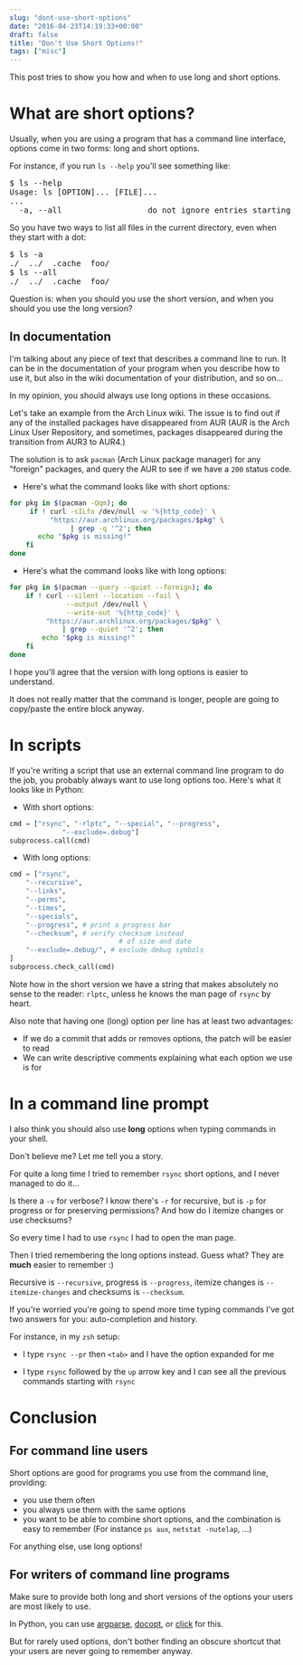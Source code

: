 ```yaml
---
slug: "dont-use-short-options"
date: "2016-04-23T14:19:33+00:00"
draft: false
title: "Don't Use Short Options!"
tags: ["misc"]
---
```


This post tries to show you how and when to use long and short options.

<!--more-->

# What are short options?

Usually, when you are using a program that has a command line interface,
options come in two forms: long and short options.

For instance, if you run `ls --help` you'll see something like:

<pre>
$ ls --help
Usage: ls [OPTION]... [FILE]...
...
  -a, --all                  do not ignore entries starting with .
</pre>

So you have two ways to list all files in the current directory, even when they
start with a dot:

<pre>
$ ls -a
./  ../  .cache  foo/
$ ls --all
./  ../  .cache  foo/
</pre>

Question is: when you should you use the short version, and when you should you
use the long version?

## In documentation

I'm talking about any piece of text that describes a command line to run. It
can be in the documentation of your program when you describe how to use it,
but also in the wiki documentation of your distribution, and so on...

In my opinion, you should always use long options in these occasions.

Let's take an example from the Arch Linux wiki. The issue is to find out if any
of the installed packages have disappeared from AUR
(AUR is the Arch Linux User Repository, and sometimes, packages disappeared
during the transition from AUR3 to AUR4.)

The solution is to ask `pacman` (Arch Linux package manager) for any "foreign"
packages, and query the AUR to see if we have
a `200` status code.

* Here's what the command looks like with short options:

```bash
for pkg in $(pacman -Qqm); do
     if ! curl -sILfo /dev/null -w '%{http_code}' \
          "https://aur.archlinux.org/packages/$pkg" \
               | grep -q '^2'; then
       echo "$pkg is missing!"
    fi
done
```

* Here's what the command looks like with long options:

```bash
for pkg in $(pacman --query --quiet --foreign); do
    if ! curl --silent --location --fail \
              --output /dev/null \
              --write-out '%{http_code}' \
         "https://aur.archlinux.org/packages/$pkg" \
             | grep --quiet '^2'; then
        echo "$pkg is missing!"
    fi
done
```

I hope you'll agree that the version with long options is easier to understand.

It does not really matter that the command is longer, people are going to
copy/paste the entire block anyway.


# In scripts


If you're writing a script that use an external command line program to do the
job, you probably always want to use
long options too. Here's what it looks like in Python:

* With short options:

```python
cmd = ["rsync", "-rlptc", "--special", "--progress",
             "--exclude=.debug"]
subprocess.call(cmd)
```

* With long options:

```python
cmd = ["rsync",
    "--recursive",
    "--links",
    "--perms",
    "--times",
    "--specials",
    "--progress", # print a progress bar
    "--checksum", # verify checksum instead
                           # of size and date
    "--exclude=.debug/", # exclude debug symbols
]
subprocess.check_call(cmd)
```

Note how in the short version we have a string that makes absolutely no sense
to the reader: `rlptc`, unless he knows the man page of `rsync` by heart.

Also note that having one (long) option per line has at least two advantages:

* If we do a commit that adds or removes options, the patch will be easier to
  read
* We can write descriptive comments explaining what each option we use is for


# In a command line prompt

I also think you should also use **long** options when typing commands in your
shell.

Don't believe me? Let me tell you a story.

For quite a long time I tried to remember `rsync` short options, and I never
managed to do it...

Is there a `-v` for verbose? I know there's `-r` for recursive, but is `-p` for
progress or for preserving permissions? And how do I itemize changes or use
checksums?

So every time I had to use `rsync` I had to open the man page.

Then I tried remembering the long options instead. Guess what? They are
**much** easier to remember :)

Recursive is `--recursive`, progress is `--progress`, itemize changes is
`--itemize-changes` and checksums is `--checksum`.

If you're worried you're going to spend more time typing commands I've got two
answers for you: auto-completion and history.

For instance, in my `zsh` setup:

* I type `rsync --pr` then `<tab>` and I have the option expanded for me

* I type `rsync` followed by the `up` arrow key and I can see all the previous
  commands starting with `rsync`

# Conclusion

## For command line users

Short options are good for programs you use from the command line, providing:

* you use them often
* you always use them with the same options
* you want to be able to combine short options, and the combination is easy to
  remember (For instance `ps aux`, `netstat -nutelap`, ...)

For anything else, use long options!

## For writers of command line programs

Make sure to provide both long and short versions of the options your users are
most likely to use.

In Python, you can use
[argparse](https://docs.python.org/3/library/argparse.html),
[docopt](https://pypi.python.org/pypi/docopt), or
[click](http://click.pocoo.org) for this.

But for rarely used options, don't bother finding an obscure shortcut that your
users are never going to remember anyway.
